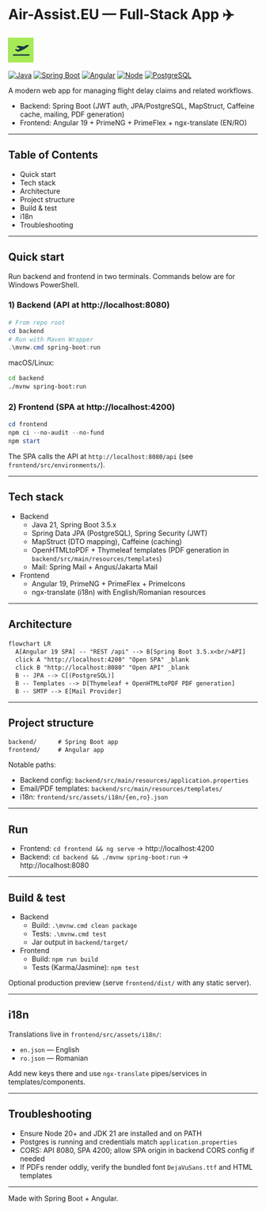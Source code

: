 # Air-Assist.EU — Full‑Stack App ✈️

![Logo](frontend/src/assets/photos/logo.png)

[![Java](https://img.shields.io/badge/Java-21-red)](https://adoptium.net/) [![Spring Boot](https://img.shields.io/badge/Spring%20Boot-3.5.x-6DB33F)](https://spring.io/projects/spring-boot)
[![Angular](https://img.shields.io/badge/Angular-19-DD0031)](https://angular.dev/) [![Node](https://img.shields.io/badge/Node.js-%E2%89%A520.x-339933)](https://nodejs.org/) [![PostgreSQL](https://img.shields.io/badge/PostgreSQL-14%2B-31648C)](https://www.postgresql.org/)

A modern web app for managing flight delay claims and related workflows.

- Backend: Spring Boot (JWT auth, JPA/PostgreSQL, MapStruct, Caffeine cache, mailing, PDF generation)
- Frontend: Angular 19 + PrimeNG + PrimeFlex + ngx-translate (EN/RO)

---

## Table of Contents
- Quick start
- Tech stack
- Architecture
- Project structure
- Build & test
- i18n
- Troubleshooting

---

## Quick start
Run backend and frontend in two terminals. Commands below are for Windows PowerShell.

### 1) Backend (API at http://localhost:8080)
```powershell
# From repo root
cd backend
# Run with Maven Wrapper
.\mvnw.cmd spring-boot:run
```

macOS/Linux:
```bash
cd backend
./mvnw spring-boot:run
```

### 2) Frontend (SPA at http://localhost:4200)
```powershell
cd frontend
npm ci --no-audit --no-fund
npm start
```

The SPA calls the API at `http://localhost:8080/api` (see `frontend/src/environments/`).

---

## Tech stack
- Backend
  - Java 21, Spring Boot 3.5.x
  - Spring Data JPA (PostgreSQL), Spring Security (JWT)
  - MapStruct (DTO mapping), Caffeine (caching)
  - OpenHTMLtoPDF + Thymeleaf templates (PDF generation in `backend/src/main/resources/templates`)
  - Mail: Spring Mail + Angus/Jakarta Mail
- Frontend
  - Angular 19, PrimeNG + PrimeFlex + PrimeIcons
  - ngx-translate (i18n) with English/Romanian resources

---

## Architecture
```mermaid
flowchart LR
  A[Angular 19 SPA] -- "REST /api" --> B[Spring Boot 3.5.x<br/>API]
  click A "http://localhost:4200" "Open SPA" _blank
  click B "http://localhost:8080" "Open API" _blank
  B -- JPA --> C[(PostgreSQL)]
  B -- Templates --> D[Thymeleaf + OpenHTMLtoPDF PDF generation]
  B -- SMTP --> E[Mail Provider]
```

---

## Project structure
```
backend/      # Spring Boot app
frontend/     # Angular app
```
Notable paths:
- Backend config: `backend/src/main/resources/application.properties`
- Email/PDF templates: `backend/src/main/resources/templates/`
- i18n: `frontend/src/assets/i18n/{en,ro}.json`

---

## Run

- Frontend: `cd frontend && ng serve` → http://localhost:4200
- Backend: `cd backend && ./mvnw spring-boot:run` → http://localhost:8080

---

## Build & test
- Backend
  - Build: `.\mvnw.cmd clean package`
  - Tests: `.\mvnw.cmd test`
  - Jar output in `backend/target/`
- Frontend
  - Build: `npm run build`
  - Tests (Karma/Jasmine): `npm test`

Optional production preview (serve `frontend/dist/` with any static server).

---

## i18n
Translations live in `frontend/src/assets/i18n/`:
- `en.json` — English
- `ro.json` — Romanian

Add new keys there and use `ngx-translate` pipes/services in templates/components.

---

## Troubleshooting
- Ensure Node 20+ and JDK 21 are installed and on PATH
- Postgres is running and credentials match `application.properties`
- CORS: API 8080, SPA 4200; allow SPA origin in backend CORS config if needed
- If PDFs render oddly, verify the bundled font `DejaVuSans.ttf` and HTML templates

---

Made with Spring Boot + Angular.
